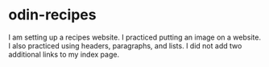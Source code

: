 # odin-recipes
I am setting up a recipes website.
I practiced putting an image on a website.
I also practiced using headers, paragraphs, and lists. 
I did not add two additional links to my index page.